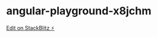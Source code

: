 # angular-playground-x8jchm

[Edit on StackBlitz ⚡️](https://stackblitz.com/edit/angular-playground-x8jchm)